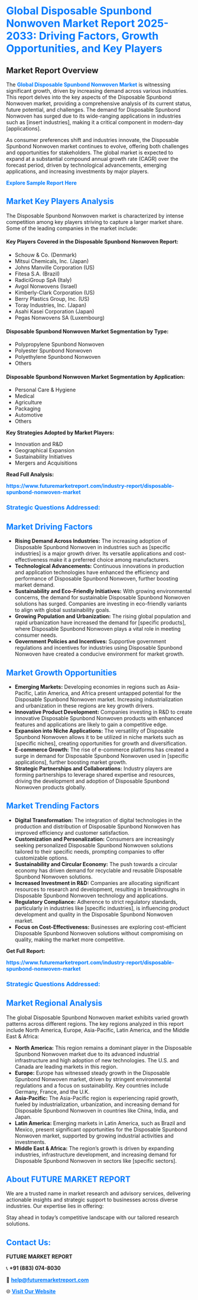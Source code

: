 <h1 style="color: #007BFF;">Global Disposable Spunbond Nonwoven Market Report 2025-2033: Driving Factors, Growth Opportunities, and Key Players</h1>

<section id="overview">
<h2>Market Report Overview</h2>
<p>The <a href="https://www.futuremarketreport.com/industry-report/disposable-spunbond-nonwoven-market" style="color: #007BFF; text-decoration: none;"><strong>Global Disposable Spunbond Nonwoven Market</strong></a> is witnessing significant growth, driven by increasing demand across various industries. This report delves into the key aspects of the Disposable Spunbond Nonwoven market, providing a comprehensive analysis of its current status, future potential, and challenges. The demand for Disposable Spunbond Nonwoven has surged due to its wide-ranging applications in industries such as [insert industries], making it a critical component in modern-day [applications].</p>
<p>As consumer preferences shift and industries innovate, the Disposable Spunbond Nonwoven market continues to evolve, offering both challenges and opportunities for stakeholders. The global market is expected to expand at a substantial compound annual growth rate (CAGR) over the forecast period, driven by technological advancements, emerging applications, and increasing investments by major players.</p>
</section>

<section id="overview">
<p><a href="https://www.futuremarketreport.com/request-sample/reportId=54681" style="color: #007BFF; text-decoration: none;"><strong>Explore Sample Report Here</strong></a></p>
</section>

<section id="key-players">
<h2 style="color: #007BFF;">Market Key Players Analysis</h2>
<p>The Disposable Spunbond Nonwoven market is characterized by intense competition among key players striving to capture a larger market share. Some of the leading companies in the market include:</p>
<h4>Key Players Covered in the Disposable Spunbond Nonwoven Report:</h4>
<ul><li>Schouw &amp; Co. (Denmark)</li><li>Mitsui Chemicals, Inc. (Japan)</li><li>Johns Manville Corporation (US)</li><li>Fitesa S.A. (Brazil)</li><li>RadiciGroup SpA (Italy)</li><li>Avgol Nonwovens (Israel)</li><li>Kimberly-Clark Corporation (US)</li><li>Berry Plastics Group, Inc. (US)</li><li>Toray Industries, Inc. (Japan)</li><li>Asahi Kasei Corporation (Japan)</li><li>Pegas Nonwovens SA (Luxembourg)</li></ul>
<h4>Disposable Spunbond Nonwoven Market Segmentation by Type:</h4>
<ul><li>Polypropylene Spunbond Nonwoven</li><li>Polyester Spunbond Nonwoven</li><li>Polyethylene Spunbond Nonwoven</li><li>Others</li></ul>

<h4>Disposable Spunbond Nonwoven Market Segmentation by Application:</h4>
<ul><li>Personal Care &amp; Hygiene</li><li>Medical</li><li>Agriculture</li><li>Packaging</li><li>Automotive</li><li>Others</li></ul>
<p><strong>Key Strategies Adopted by Market Players:</strong></p>
<ul>
<li>Innovation and R&D</li>
<li>Geographical Expansion</li>
<li>Sustainability Initiatives</li>
<li>Mergers and Acquisitions</li>
</ul>
</section>

<section>
<p><strong>Read Full Analysis: </strong></p><a href="https://www.futuremarketreport.com/industry-report/disposable-spunbond-nonwoven-market" style="color: #007BFF; text-decoration: none;"><strong>https://www.futuremarketreport.com/industry-report/disposable-spunbond-nonwoven-market</strong></a>
<h3 style="color: #007BFF;">Strategic Questions Addressed:</h3>
</section>

<section id="driving-factors">
<h2 style="color: #007BFF;">Market Driving Factors</h2>
<ul>
<li><strong>Rising Demand Across Industries:</strong> The increasing adoption of Disposable Spunbond Nonwoven in industries such as [specific industries] is a major growth driver. Its versatile applications and cost-effectiveness make it a preferred choice among manufacturers.</li>
<li><strong>Technological Advancements:</strong> Continuous innovations in production and application technologies have enhanced the efficiency and performance of Disposable Spunbond Nonwoven, further boosting market demand.</li>
<li><strong>Sustainability and Eco-Friendly Initiatives:</strong> With growing environmental concerns, the demand for sustainable Disposable Spunbond Nonwoven solutions has surged. Companies are investing in eco-friendly variants to align with global sustainability goals.</li>
<li><strong>Growing Population and Urbanization:</strong> The rising global population and rapid urbanization have increased the demand for [specific products], where Disposable Spunbond Nonwoven plays a vital role in meeting consumer needs.</li>
<li><strong>Government Policies and Incentives:</strong> Supportive government regulations and incentives for industries using Disposable Spunbond Nonwoven have created a conducive environment for market growth.</li>
</ul>
</section>

<section id="growth-opportunities">
<h2 style="color: #007BFF;">Market Growth Opportunities</h2>
<ul>
<li><strong>Emerging Markets:</strong> Developing economies in regions such as Asia-Pacific, Latin America, and Africa present untapped potential for the Disposable Spunbond Nonwoven market. Increasing industrialization and urbanization in these regions are key growth drivers.</li>
<li><strong>Innovative Product Development:</strong> Companies investing in R&D to create innovative Disposable Spunbond Nonwoven products with enhanced features and applications are likely to gain a competitive edge.</li>
<li><strong>Expansion into Niche Applications:</strong> The versatility of Disposable Spunbond Nonwoven allows it to be utilized in niche markets such as [specific niches], creating opportunities for growth and diversification.</li>
<li><strong>E-commerce Growth:</strong> The rise of e-commerce platforms has created a surge in demand for Disposable Spunbond Nonwoven used in [specific applications], further boosting market growth.</li>
<li><strong>Strategic Partnerships and Collaborations:</strong> Industry players are forming partnerships to leverage shared expertise and resources, driving the development and adoption of Disposable Spunbond Nonwoven products globally.</li>
</ul>
</section>

<section id="trending-factors">
<h2 style="color: #007BFF;">Market Trending Factors</h2>
<ul>
<li><strong>Digital Transformation:</strong> The integration of digital technologies in the production and distribution of Disposable Spunbond Nonwoven has improved efficiency and customer satisfaction.</li>
<li><strong>Customization and Personalization:</strong> Consumers are increasingly seeking personalized Disposable Spunbond Nonwoven solutions tailored to their specific needs, prompting companies to offer customizable options.</li>
<li><strong>Sustainability and Circular Economy:</strong> The push towards a circular economy has driven demand for recyclable and reusable Disposable Spunbond Nonwoven solutions.</li>
<li><strong>Increased Investment in R&D:</strong> Companies are allocating significant resources to research and development, resulting in breakthroughs in Disposable Spunbond Nonwoven technology and applications.</li>
<li><strong>Regulatory Compliance:</strong> Adherence to strict regulatory standards, particularly in industries like [specific industries], is influencing product development and quality in the Disposable Spunbond Nonwoven market.</li>
<li><strong>Focus on Cost-Effectiveness:</strong> Businesses are exploring cost-efficient Disposable Spunbond Nonwoven solutions without compromising on quality, making the market more competitive.</li>
</ul>
</section>

<section>
<p><strong>Get Full Report: </strong></p><a href="https://www.futuremarketreport.com/industry-report/disposable-spunbond-nonwoven-market" style="color: #007BFF; text-decoration: none;"><strong>https://www.futuremarketreport.com/industry-report/disposable-spunbond-nonwoven-market</strong></a>
<h3 style="color: #007BFF;">Strategic Questions Addressed:</h3>
</section>


<section id="regional-analysis">
<h2 style="color: #007BFF;">Market Regional Analysis</h2>
<p>The global Disposable Spunbond Nonwoven market exhibits varied growth patterns across different regions. The key regions analyzed in this report include North America, Europe, Asia-Pacific, Latin America, and the Middle East & Africa:</p>
<ul>
<li><strong>North America:</strong> This region remains a dominant player in the Disposable Spunbond Nonwoven market due to its advanced industrial infrastructure and high adoption of new technologies. The U.S. and Canada are leading markets in this region.</li>
<li><strong>Europe:</strong> Europe has witnessed steady growth in the Disposable Spunbond Nonwoven market, driven by stringent environmental regulations and a focus on sustainability. Key countries include Germany, France, and the U.K.</li>
<li><strong>Asia-Pacific:</strong> The Asia-Pacific region is experiencing rapid growth, fueled by industrialization, urbanization, and increasing demand for Disposable Spunbond Nonwoven in countries like China, India, and Japan.</li>
<li><strong>Latin America:</strong> Emerging markets in Latin America, such as Brazil and Mexico, present significant opportunities for the Disposable Spunbond Nonwoven market, supported by growing industrial activities and investments.</li>
<li><strong>Middle East & Africa:</strong> The region’s growth is driven by expanding industries, infrastructure development, and increasing demand for Disposable Spunbond Nonwoven in sectors like [specific sectors].</li>
</ul>
</section>

<footer>
<h2 style="color: #007BFF;">About FUTURE MARKET REPORT</h2>
<p>We are a trusted name in market research and advisory services, delivering actionable insights and strategic support to businesses across diverse industries. Our expertise lies in offering:</p>

<p>Stay ahead in today’s competitive landscape with our tailored research solutions.</p>

<h2 style="color: #007BFF;">Contact Us:</h2>
<p><strong>FUTURE MARKET REPORT</strong></p>
<p>📞 <strong>+91 (883) 074-8030</strong></p>
<p>📧 <strong><a href="mailto:help@futuremarketreport.com" style="color: #007BFF;">help@futuremarketreport.com</a></strong></p>
<p>🌐 <strong><a href="https://www.futuremarketreport.com/" style="color: #007BFF;">Visit Our Website</a></strong></p>
</footer>